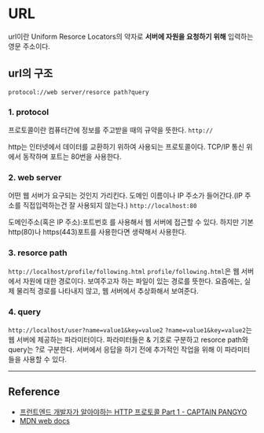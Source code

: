 # URL
url이란 Uniform Resorce Locators의 약자로 **서버에 자원을 요청하기 위해** 입력하는 영문 주소이다.

## url의 구조
``protocol://web server/resorce path?query``

### 1. protocol
프로토콜이란 컴퓨터간에 정보를 주고받을 때의 규약을 뜻한다.
```http://```

http는 인터넷에서 데이터를 교환하기 위하여 사용되는 프로토콜이다. TCP/IP 통신 위에서 동작하며 포트는 80번을 사용한다.
### 2. web server
어떤 웹 서버가 요구되는 것인지 가리킨다. 도메인 이름이나 IP 주소가 들어간다.(IP 주소를 직접입력하는건 잘 사용되지 않는다.)
```http://localhost:80```

도메인주소(혹은 IP 주소):포트번호 를 사용해서 웹 서버에 접근할 수 있다. 하지만 기본 http(80)나 https(443)포트를 사용한다면 생략해서 사용한다.

### 3. resorce path
```http://localhost/profile/following.html```
``profile/following.html``은 웹 서버에서 자원에 대한 경로이다. 보여주고자 하는 파일이 있는 경로를 뜻한다. 요즘에는, 실제 물리적 경로를 나타내지 않고, 웹 서버에서 추상화해서 보여준다.
### 4. query
```http://localhost/user?name=value1&key=value2```
``?name=value1&key=value2``는 웹 서버에 제공하는 파라미터이다. 파라미터들은 & 기호로 구분하고 resorce path와 query는 ?로 구분한다.
서버에서 응답을 하기 전에 추가적인 작업을 위해 이 파라미터들을 사용할 수 있다.

---
## Reference
- [프런트엔드 개발자가 알아야하는 HTTP 프로토콜 Part 1 - CAPTAIN PANGYO](https://joshua1988.github.io/web-development/http-part1/)
- [MDN web docs](https://developer.mozilla.org/ko/docs/Learn/Common_questions/What_is_a_URL)